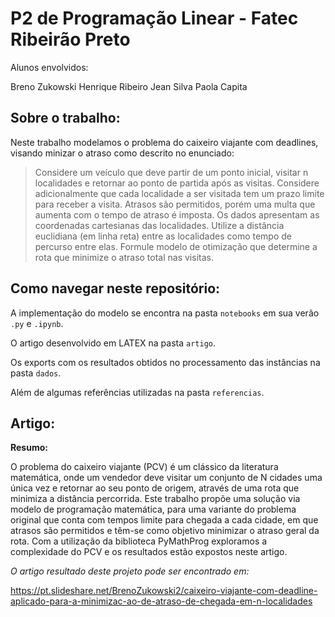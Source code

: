 # P2 de Programação Linear - Fatec Ribeirão Preto

Alunos envolvidos:

Breno Zukowski
Henrique Ribeiro
Jean Silva
Paola Capita


## Sobre o trabalho:

Neste trabalho modelamos o problema do caixeiro viajante com deadlines, visando minizar o atraso como descrito no enunciado: 

> Considere um veículo que deve partir de um ponto inicial, visitar n localidades e retornar ao
ponto de partida após as visitas. Considere adicionalmente que cada localidade a ser visitada
tem um prazo limite para receber a visita. Atrasos são permitidos, porém uma multa que
aumenta com o tempo de atraso é imposta. Os dados apresentam as coordenadas cartesianas
das localidades. Utilize a distância euclidiana (em linha reta) entre as localidades como tempo
de percurso entre elas. Formule modelo de otimização que determine a rota que minimize o
atraso total nas visitas.

## Como navegar neste repositório:

A implementação do modelo se encontra na pasta `notebooks` em sua verão `.py` e `.ipynb`.

O artigo desenvolvido em LATEX na pasta `artigo`.

Os exports com os resultados obtidos no processamento das instâncias na pasta `dados`.

Além de algumas referências utilizadas na pasta `referencias`.

## Artigo:

**Resumo:**

O problema do caixeiro viajante (PCV) é um clássico da literatura matemática, onde um vendedor deve visitar um conjunto de N cidades 
uma única vez e retornar ao seu ponto de origem, através de uma rota que minimiza a distância percorrida. Este trabalho propõe uma solução 
via modelo de programação matemática, para uma variante do problema original que conta com tempos limite para chegada a cada cidade, 
em que atrasos são permitidos e têm-se como objetivo minimizar o atraso geral da rota. Com a utilização da biblioteca PyMathProg exploramos a 
complexidade do PCV e os resultados estão expostos neste artigo.


*O artigo resultado deste projeto pode ser encontrado em:*

https://pt.slideshare.net/BrenoZukowski2/caixeiro-viajante-com-deadline-aplicado-para-a-minimizac-ao-de-atraso-de-chegada-em-n-localidades
